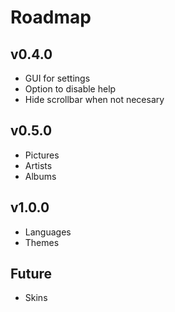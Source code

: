 # Roadmap

## v0.4.0
- GUI for settings
- Option to disable help
- Hide scrollbar when not necesary

## v0.5.0
- Pictures
- Artists
- Albums

## v1.0.0
- Languages
- Themes

## Future
- Skins
